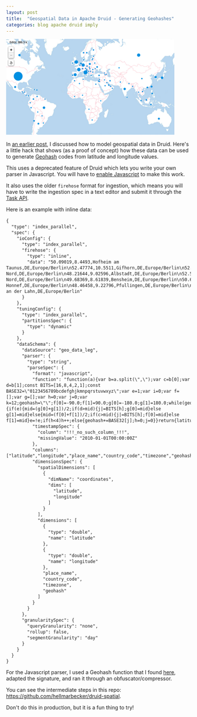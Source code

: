 ```yaml
---
layout: post
title:  "Geospatial Data in Apache Druid - Generating Geohashes"
categories: blog apache druid imply
---
```


![Map](/assets/2021-09-05-map.png)

In [an earlier post](/2021/09/05/geospatial-data-in-apache-druid---ingestion/), I discussed how to model geospatial data in Druid. Here's a little hack that shows (as a proof of concept) how these data can be used to generate [Geohash](https://en.wikipedia.org/wiki/Geohash) codes from latitude and longitude values.

This uses a deprecated feature of Druid which lets you write your own parser in Javascript. You will have to [enable Javascript](https://druid.apache.org/docs/latest/configuration/index.html#javascript) to make this work.

It also uses the older `firehose` format for ingestion, which means you will have to write the ingestion spec in a text editor and submit it through the [Task API](https://druid.apache.org/docs/latest/operations/api-reference.html#post-5).

Here is an example with inline data:
```
{
  "type": "index_parallel",
  "spec": {
    "ioConfig": {
      "type": "index_parallel",
      "firehose": {
        "type": "inline",
        "data": "50.09019,8.4493,Hofheim am Taunus,DE,Europe/Berlin\n52.47774,10.5511,Gifhorn,DE,Europe/Berlin\n52.53048,13.29371,Charlottenburg-Nord,DE,Europe/Berlin\n48.21644,9.02596,Albstadt,DE,Europe/Berlin\n52.53048,13.29371,Charlottenburg-Nord,DE,Europe/Berlin\n49.68369,8.61839,Bensheim,DE,Europe/Berlin\n50.64336,7.2278,Bad Honnef,DE,Europe/Berlin\n48.46458,9.22796,Pfullingen,DE,Europe/Berlin\n53.59337,9.47629,Stade,DE,Europe/Berlin\n50.80904,8.77069,Marburg an der Lahn,DE,Europe/Berlin"
      }
    },
    "tuningConfig": {
      "type": "index_parallel",
      "partitionsSpec": {
        "type": "dynamic"
      }
    },
    "dataSchema": {
      "dataSource": "geo_data_leg",
      "parser": {
        "type": "string",
        "parseSpec": {
          "format": "javascript",
          "function": "function(a){var b=a.split(\",\");var c=b[0];var d=b[1];const BITS=[16,8,4,2,1];const BASE32=\"0123456789bcdefghjkmnpqrstuvwxyz\";var e=1;var i=0;var f=[];var g=[];var h=0;var j=0;var k=12;geohash=\"\";f[0]=-90.0;f[1]=90.0;g[0]=-180.0;g[1]=180.0;while(geohash.length<k){if(e){mid=(g[0]+g[1])/2;if(d>mid){j|=BITS[h];g[0]=mid}else g[1]=mid}else{mid=(f[0]+f[1])/2;if(c>mid){j|=BITS[h];f[0]=mid}else f[1]=mid}e=!e;if(h<4)h++;else{geohash+=BASE32[j];h=0;j=0}}return{latitude:b[0],longitude:b[1],place_name:b[2],country_code:b[3],timezone:b[4],geohash:geohash}}",
          "timestampSpec": {
            "column": "!!!_no_such_column_!!!",
            "missingValue": "2010-01-01T00:00:00Z"
          },
          "columns": ["latitude","longitude","place_name","country_code","timezone","geohash"],
          "dimensionsSpec": {
            "spatialDimensions": [
              {
                "dimName": "coordinates",
                "dims": [
                  "latitude",
                  "longitude"
                ]
              }
            ],
            "dimensions": [
              {
                "type": "double",
                "name": "latitude"
              },
              {
                "type": "double",
                "name": "longitude"
              },
              "place_name",
              "country_code",
              "timezone",
              "geohash"
            ]
          }
        }
      },
      "granularitySpec": {
        "queryGranularity": "none",
        "rollup": false,
        "segmentGranularity": "day"
      }
    }
  }
}
```
For the Javascript parser, I used a Geohash function that I found [here](https://github.com/davetroy/geohash-js), adapted the signature, and ran it through an obfuscator/compressor.

You can see the intermediate steps in this repo: https://github.com/hellmarbecker/druid-spatial.

Don't do this in production, but it is a fun thing to try!

